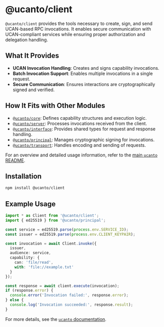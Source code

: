 # @ucanto/client

`@ucanto/client` provides the tools necessary to create, sign, and send UCAN-based RPC invocations. It enables secure communication with UCAN-compliant services while ensuring proper authorization and delegation handling.

## What It Provides
- **UCAN Invocation Handling**: Creates and signs capability invocations.
- **Batch Invocation Support**: Enables multiple invocations in a single request.
- **Secure Communication**: Ensures interactions are cryptographically signed and verified.

## How It Fits with Other Modules
- [`@ucanto/core`](../core/README.md): Defines capability structures and execution logic.
- [`@ucanto/server`](../server/README.md): Processes invocations received from the client.
- [`@ucanto/interface`](../interface/README.md): Provides shared types for request and response handling.
- [`@ucanto/principal`](../principal/README.md): Manages cryptographic signing for invocations.
- [`@ucanto/transport`](../transport/README.md): Handles encoding and sending of requests.

For an overview and detailed usage information, refer to the [main `ucanto` README](../../Readme.md).

## Installation
```sh
npm install @ucanto/client
```

## Example Usage
```ts
import * as Client from '@ucanto/client';
import { ed25519 } from '@ucanto/principal';

const service = ed25519.parse(process.env.SERVICE_ID);
const issuer = ed25519.parse(process.env.CLIENT_KEYPAIR);

const invocation = await Client.invoke({
  issuer,
  audience: service,
  capability: {
    can: 'file/read',
    with: 'file://example.txt'
  }
});

const response = await client.execute(invocation);
if (response.error) {
  console.error('Invocation failed:', response.error);
} else {
  console.log('Invocation succeeded:', response.result);
}
```

For more details, see the [`ucanto` documentation](https://github.com/storacha/ucanto).